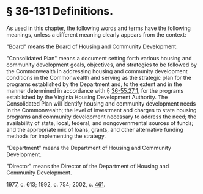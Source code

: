 # § 36-131 Definitions.

<p>As used in this chapter, the following words and terms have the following meanings, unless a different meaning clearly appears from the context:</p><p>"Board" means the Board of Housing and Community Development.</p><p>"Consolidated Plan" means a document setting forth various housing and community development goals, objectives, and strategies to be followed by the Commonwealth in addressing housing and community development conditions in the Commonwealth and serving as the strategic plan for the programs established by the Department and, to the extent and in the manner determined in accordance with § <a href='http://law.lis.virginia.gov/vacode/36-55.27:1/'>36-55.27:1</a>, for the programs established by the Virginia Housing Development Authority. The Consolidated Plan will identify housing and community development needs in the Commonwealth; the level of investment and charges to state housing programs and community development necessary to address the need; the availability of state, local, federal, and nongovernmental sources of funds; and the appropriate mix of loans, grants, and other alternative funding methods for implementing the strategy.</p><p>"Department" means the Department of Housing and Community Development.</p><p>"Director" means the Director of the Department of Housing and Community Development.</p><p>1977, c. 613; 1992, c. 754; 2002, c. <a href='http://lis.virginia.gov/cgi-bin/legp604.exe?021+ful+CHAP0461'>461</a>.</p>